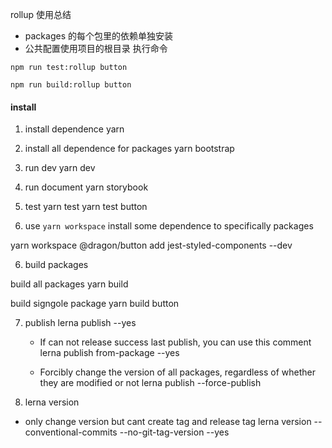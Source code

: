 rollup 使用总结

-   packages 的每个包里的依赖单独安装
-   公共配置使用项目的根目录
    执行命令

```
npm run test:rollup button

npm run build:rollup button

```

#### install

1. install dependence
   yarn

2. install all dependence for packages
   yarn bootstrap

3. run dev
   yarn dev

4. run document
   yarn storybook

5. test
   yarn test
   yarn test button

6. use `yarn workspace` install some dependence to specifically packages

yarn workspace @dragon/button add jest-styled-components --dev

6. build packages

build all packages
yarn build

build signgole package
yarn build button

7. publish
   lerna publish --yes

    - If can not release success last publish, you can use this comment
      lerna publish from-package --yes

    - Forcibly change the version of all packages, regardless of whether they are modified or not
      lerna publish --force-publish

8. lerna version

-   only change version but cant create tag and release tag
    lerna version --conventional-commits --no-git-tag-version --yes
